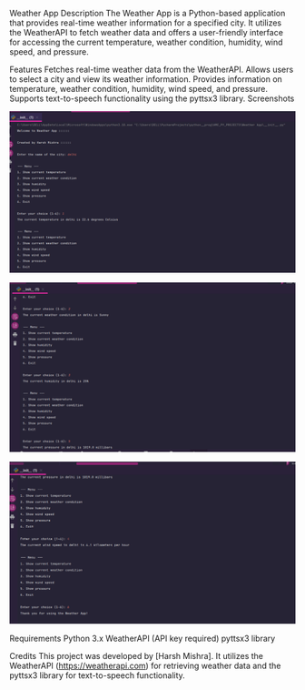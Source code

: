 Weather App
Description
The Weather App is a Python-based application that provides real-time weather information for a specified city. It utilizes the WeatherAPI to fetch weather data and offers a user-friendly interface for accessing the current temperature, weather condition, humidity, wind speed, and pressure.

Features
Fetches real-time weather data from the WeatherAPI.
Allows users to select a city and view its weather information.
Provides information on temperature, weather condition, humidity, wind speed, and pressure.
Supports text-to-speech functionality using the pyttsx3 library.
Screenshots

![img.png](img.png)

![img_1.png](img_1.png)

![img_2.png](img_2.png)

Requirements
Python 3.x
WeatherAPI (API key required)
pyttsx3 library

Credits
This project was developed by [Harsh Mishra]. It utilizes the WeatherAPI (https://weatherapi.com) for retrieving weather data and the pyttsx3 library for text-to-speech functionality.
